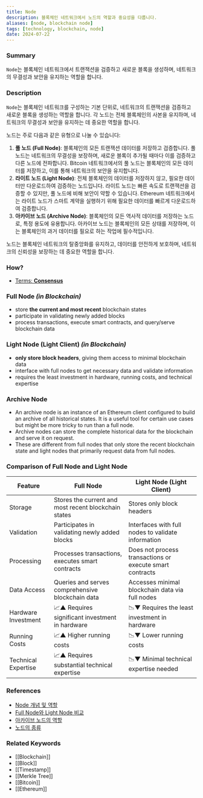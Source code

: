 ```yaml
---
title: Node
description: 블록체인 네트워크에서 노드의 역할과 중요성을 다룹니다.
aliases: [node, blockchain node]
tags: [technology, blockchain, node]
date: 2024-07-22
---
```

### Summary

`Node`는 블록체인 네트워크에서 트랜잭션을 검증하고 새로운 블록을 생성하며, 네트워크의 무결성과 보안을 유지하는 역할을 합니다.

### Description

`Node`는 블록체인 네트워크를 구성하는 기본 단위로, 네트워크의 트랜잭션을 검증하고 새로운 블록을 생성하는 역할을 합니다. 각 노드는 전체 블록체인의 사본을 유지하며, 네트워크의 무결성과 보안을 유지하는 데 중요한 역할을 합니다.

노드는 주로 다음과 같은 유형으로 나눌 수 있습니다:

1. **풀 노드 (Full Node)**: 블록체인의 모든 트랜잭션 데이터를 저장하고 검증합니다. 풀 노드는 네트워크의 무결성을 보장하며, 새로운 블록이 추가될 때마다 이를 검증하고 다른 노드에 전파합니다. Bitcoin 네트워크에서의 풀 노드는 블록체인의 모든 데이터를 저장하고, 이를 통해 네트워크의 보안을 유지합니다.
2. **라이트 노드 (Light Node)**: 전체 블록체인의 데이터를 저장하지 않고, 필요한 데이터만 다운로드하여 검증하는 노드입니다. 라이트 노드는 빠른 속도로 트랜잭션을 검증할 수 있지만, 풀 노드에 비해 보안이 약할 수 있습니다. Ethereum 네트워크에서는 라이트 노드가 스마트 계약을 실행하기 위해 필요한 데이터를 빠르게 다운로드하여 검증합니다.
3. **아카이브 노드 (Archive Node)**: 블록체인의 모든 역사적 데이터를 저장하는 노드로, 특정 용도에 유용합니다. 아카이브 노드는 블록체인의 모든 상태를 저장하며, 이는 블록체인의 과거 데이터를 필요로 하는 작업에 필수적입니다.

노드는 블록체인 네트워크의 탈중앙화를 유지하고, 데이터를 안전하게 보호하며, 네트워크의 신뢰성을 보장하는 데 중요한 역할을 합니다.

### How?

- [Terms: **Consensus**](https://www.notion.so/Terms-Consensus-0c56ca02cff44a5b9b4562f370a9eccc?pvs=21)

### Full Node _(in Blockchain)_

- store **the current and most recent** blockchain states
- participate in validating newly added blocks
- process transactions, execute smart contracts, and query/serve blockchain data

### Light Node (Light Client) _(in Blockchain)_

- **only store block headers**, giving them access to minimal blockchain data
- interface with full nodes to get necessary data and validate information
- requires the least investment in hardware, running costs, and technical expertise

### Archive Node

- An archive node is an instance of an Ethereum client configured to build an archive of all historical states. It is a useful tool for certain use cases but might be more tricky to run than a full node.
- Archive nodes can store the complete historical data for the blockchain and serve it on request.
- These are different from full nodes that only store the recent blockchain state and light nodes that primarily request data from full nodes.

### Comparison of Full Node and Light Node

| Feature             | Full Node                                            | Light Node (Light Client)                                |
| ------------------- | ---------------------------------------------------- | -------------------------------------------------------- |
| Storage             | Stores the current and most recent blockchain states | Stores only block headers                                |
| Validation          | Participates in validating newly added blocks        | Interfaces with full nodes to validate information       |
| Processing          | Processes transactions, executes smart contracts     | Does not process transactions or execute smart contracts |
| Data Access         | Queries and serves comprehensive blockchain data     | Accesses minimal blockchain data via full nodes          |
| Hardware Investment | 📈▲ Requires significant investment in hardware      | 📉▼ Requires the least investment in hardware            |
| Running Costs       | 📈▲ Higher running costs                             | 📉▼ Lower running costs                                  |
| Technical Expertise | 📈▲ Requires substantial technical expertise         | 📉▼ Minimal technical expertise needed                   |

### References

- [Node 개념 및 역할](https://ethereum.org/en/glossary/#node)
- [Full Node와 Light Node 비교](https://developer.bitcoin.org/glossary.html#term-Node)
- [아카이브 노드의 역할](https://ethereum.org/en/developers/docs/nodes-and-clients/archive-nodes/)
- [노드의 종류](https://www.alchemy.com/overviews/archive-nodes)

### Related Keywords

- [[Blockchain]]
- [[Block]]
- [[Timestamp]]
- [[Merkle Tree]]
- [[Bitcoin]]
- [[Ethereum]]
